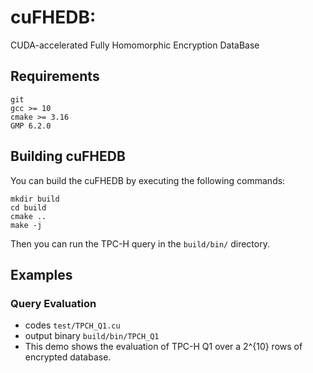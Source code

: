 # cuFHEDB: 
CUDA-accelerated Fully Homomorphic Encryption DataBase
## Requirements

```
git 
gcc >= 10
cmake >= 3.16
GMP 6.2.0
```

## Building cuFHEDB
You can build the cuFHEDB by executing the following commands:
```
mkdir build
cd build
cmake .. 
make -j
```
Then you can run the TPC-H query in 
the `build/bin/` directory.


## Examples

### Query Evaluation
- codes `test/TPCH_Q1.cu`
- output binary `build/bin/TPCH_Q1`
- This demo shows the evaluation of TPC-H Q1 over a 2^{10} rows of encrypted database.
